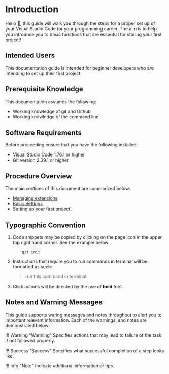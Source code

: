 # Introduction

Hello 👋, this guide will walk you through the steps for a proper set up of your Visual Studio Code for your programming career. The aim is to help you introduce you to basic functions that are essential for staring your first project!

## Intended Users

This documentation guide is intended for beginner developers who are intending to set up their first project.

## Prerequisite Knowledge

This documentation assumes the following:

- Working knowledge of git and Github
- Working knowledge of the command line

## Software Requirements

Before proceeding ensure that you have the following installed:

- Visual Studio Code 1.76.1 or higher
- Git version 2.39.1 or higher

## Procedure Overview

The main sections of this document are summarized below:

- [Managing extensions](./pages/extensions.md)
- [Basic Settings](./pages/settings.md)
- [Setting up your first project!](./pages/setup.md)

## Typographic Convention  

1. Code snippets may be copied by clicking on the page icon in the upper top right hand corner. See the example below.

    ``` { .js .annotate }
        git init
    ```

2. Instructions that require you to run commands in terminal will be formatted as such:

    > run this command in terminal

3. Click actions will be directed by the use of **bold** font.

## Notes and Warning Messages

This guide supports waring messages and notes throughout to alert you to important relevant information. Each of the warnings, and notes are demonstrated below:

!!! Warning "Warining"
    Specifies actions that may lead to failure of the task if not followed properly.

!!! Success "Success"
    Specifies what successful completion of a step looks like.

!!! Info "Note"
    Indicate additional information or tips.